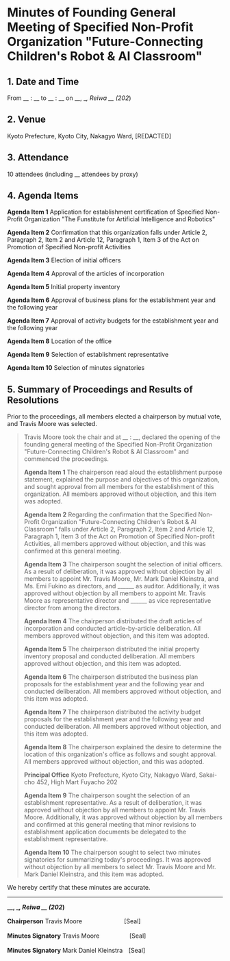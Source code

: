 # Minutes of Founding General Meeting of Specified Non-Profit Organization "Future-Connecting Children's Robot & AI Classroom"

## 1. Date and Time
From __ : __ to __ : __ on __, __, Reiwa __ (202_)

## 2. Venue
Kyoto Prefecture, Kyoto City, Nakagyo Ward, [REDACTED]

## 3. Attendance
10 attendees (including __ attendees by proxy)

## 4. Agenda Items

**Agenda Item 1** Application for establishment certification of Specified Non-Profit Organization "The Funstitute for Artificial Intelligence and Robotics"

**Agenda Item 2** Confirmation that this organization falls under Article 2, Paragraph 2, Item 2 and Article 12, Paragraph 1, Item 3 of the Act on Promotion of Specified Non-profit Activities

**Agenda Item 3** Election of initial officers

**Agenda Item 4** Approval of the articles of incorporation

**Agenda Item 5** Initial property inventory

**Agenda Item 6** Approval of business plans for the establishment year and the following year

**Agenda Item 7** Approval of activity budgets for the establishment year and the following year

**Agenda Item 8** Location of the office

**Agenda Item 9** Selection of establishment representative

**Agenda Item 10** Selection of minutes signatories

## 5. Summary of Proceedings and Results of Resolutions

Prior to the proceedings, all members elected a chairperson by mutual vote, and Travis Moore was selected.

> Travis Moore took the chair and at __ : __, declared the opening of the founding general meeting of the Specified Non-Profit Organization "Future-Connecting Children's Robot & AI Classroom" and commenced the proceedings.
>
> **Agenda Item 1** The chairperson read aloud the establishment purpose statement, explained the purpose and objectives of this organization, and sought approval from all members for the establishment of this organization. All members approved without objection, and this item was adopted.
>
> **Agenda Item 2** Regarding the confirmation that the Specified Non-Profit Organization "Future-Connecting Children's Robot & AI Classroom" falls under Article 2, Paragraph 2, Item 2 and Article 12, Paragraph 1, Item 3 of the Act on Promotion of Specified Non-profit Activities, all members approved without objection, and this was confirmed at this general meeting.
>
> **Agenda Item 3** The chairperson sought the selection of initial officers. As a result of deliberation, it was approved without objection by all members to appoint Mr. Travis Moore, Mr. Mark Daniel Kleinstra, and Ms. Emi Fukino as directors, and ______ as auditor. Additionally, it was approved without objection by all members to appoint Mr. Travis Moore as representative director and ______ as vice representative director from among the directors.
>
> **Agenda Item 4** The chairperson distributed the draft articles of incorporation and conducted article-by-article deliberation. All members approved without objection, and this item was adopted.
>
> **Agenda Item 5** The chairperson distributed the initial property inventory proposal and conducted deliberation. All members approved without objection, and this item was adopted.
>
> **Agenda Item 6** The chairperson distributed the business plan proposals for the establishment year and the following year and conducted deliberation. All members approved without objection, and this item was adopted.
>
> **Agenda Item 7** The chairperson distributed the activity budget proposals for the establishment year and the following year and conducted deliberation. All members approved without objection, and this item was adopted.
>
> **Agenda Item 8** The chairperson explained the desire to determine the location of this organization's office as follows and sought approval. All members approved without objection, and this was adopted.
>
> **Principal Office** Kyoto Prefecture, Kyoto City, Nakagyo Ward, Sakai-cho 452, High Mart Fuyacho 202
>
> **Agenda Item 9** The chairperson sought the selection of an establishment representative. As a result of deliberation, it was approved without objection by all members to appoint Mr. Travis Moore. Additionally, it was approved without objection by all members and confirmed at this general meeting that minor revisions to establishment application documents be delegated to the establishment representative.
>
> **Agenda Item 10** The chairperson sought to select two minutes signatories for summarizing today's proceedings. It was approved without objection by all members to select Mr. Travis Moore and Mr. Mark Daniel Kleinstra, and this item was adopted.

We hereby certify that these minutes are accurate.

---

**__, __, Reiwa __ (202_)**

**Chairperson** Travis Moore　　　　　　　[Seal]

**Minutes Signatory** Travis Moore　　　　　[Seal]

**Minutes Signatory** Mark Daniel Kleinstra　[Seal]